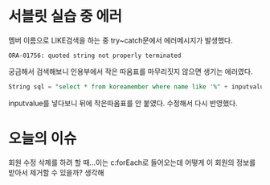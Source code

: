 # 서블릿 실습 중 에러  
멤버 이름으로 LIKE검색을 하는 중 try~catch문에서 에러메시지가 발생했다.  
```
ORA-01756: quoted string not properly terminated
```
궁금해서 검색해보니 인용부에서 작은 따옴표를 마무리짓지 않으면 생기는 에러였다. 
```sql
String sql = "select * from koreamember where name like '%" + inputvalue + "%";
```
inputvalue를 넣다보니 뒤에 작은따옴표를 안 붙였다. 수정해서 다시 반영했다. 



# 오늘의 이슈  
회원 수정 삭제를 하려 할 때...이는 c:forEach로 들어오는데 어떻게 이 회원의 정보를 받아서 제거할 수 있을까? 생각해
